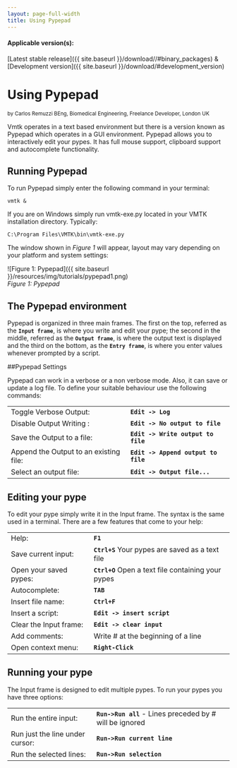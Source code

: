 ```yaml
---
layout: page-full-width
title: Using Pypepad
---
```


#### Applicable version(s): 
[Latest stable release]({{ site.baseurl }}/download//#binary_packages) & [Development version]({{ site.baseurl }}/download/#development_version)

Using Pypepad
==========
<sub>by Carlos Remuzzi BEng, Biomedical Engineering, Freelance Developer, London UK</sub>

Vmtk operates in a text based environment but there is a version known as Pypepad which operates in a GUI environment. Pypepad allows you to interactively edit your pypes. It has full mouse support, clipboard support and autocomplete functionality.

## Running Pypepad

To run Pypepad simply enter the following command in your terminal:

    vmtk &

If you are on Windows simply run vmtk-exe.py located in your VMTK installation directory. Typically:

    C:\Program Files\VMTK\bin\vmtk-exe.py

The window shown in *Figure 1* will appear, layout may vary depending on your platform and system settings:

![Figure 1: Pypepad]({{ site.baseurl }}/resources/img/tutorials/pypepad1.png)
<br>
*Figure 1: Pypepad*

## The Pypepad environment

Pypepad is organized in three main frames. The first on the top, referred as the **`Input frame`**, is where you write and edit your pype; the second in the middle, referred as the **`Output frame`**, is where the output text is displayed and the third on the bottom, as the **`Entry frame`**, is where you enter values whenever prompted by a script.

##Pypepad Settings

Pypepad can work in a verbose or a non verbose mode. Also, it can save or update a log file. To define your suitable behaviour use the following commands:

|    		 			  |     					      |
|:----------------------------------------|---------------------------------------------------|
Toggle Verbose Output:		          | **`Edit -> Log`** 
Disable Output Writing :	          | **`Edit -> No output to file`**
Save the Output to a file:	          | **`Edit -> Write output to file`**  
Append the Output to an existing file:	  | **`Edit -> Append output to file`** 
Select an output file:	                  | **`Edit -> Output file...`**        


## Editing your pype

To edit your pype simply write it in the Input frame. The syntax is the same used in a terminal. There are a few features that come to your help:

|    		 			  |     					      |
|:----------------------------------------|---------------------------------------------------|
|Help:	 				  | **`F1`** 					      
|Save current input:			  | **`Ctrl+S`** Your pypes are saved as a text file    
|Open your saved pypes:			  | **`Ctrl+O`** Open a text file containing your pypes  
|Autocomplete:			     	  | **`TAB`** 					      
|Insert file name:		   	  | **`Ctrl+F`** 					      
|Insert a script:			  | **`Edit -> insert script`** 			       
|Clear the Input frame:			  | **`Edit -> clear input`** 			      
|Add comments:			  	  | Write # at the beginning of a line 		      
|Open context menu:			  | **`Right-Click`** 				      

## Running your pype

The Input frame is designed to edit multiple pypes. To run your pypes you have three options:

|    		 			  |     					      |
|:----------------------------------------|---------------------------------------------------|
|Run the entire input:			  | **`Run->Run all`** - Lines preceded by # will be ignored
|Run just the line under cursor:	  | **`Run->Run current line`**
|Run the selected lines:		  | **`Run->Run selection`**
